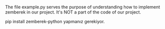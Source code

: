 The file example.py serves the purpose of understanding how to implement zemberek in our project. It's NOT a part of the code of our project.

pip install zemberek-python yapmanız gerekiyor.
